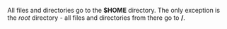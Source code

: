 All files and directories go to the <b>$HOME</b> directory.
The only exception is the <i>root</i> directory - all files and directories from there go to <b>/</b>.
